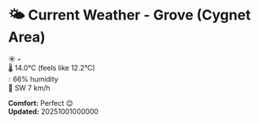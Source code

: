 # 🌤️ Current Weather - Grove (Cygnet Area)

☀️ **-**  
🌡️ 14.0°C (feels like 12.2°C)  
💧 66% humidity  
💨 SW 7 km/h  

**Comfort:** Perfect 😌  
**Updated:** 20251001000000
